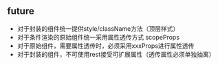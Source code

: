 ## future
 - 对于封装的组件统一提供style/className方法（顶层样式）
 - 对于条件渲染的原始组件统一采用属性透传方式 scopeProps
 - 对于原始组件，需要属性透传时，必须采用xxxProps进行属性透传
 - 对于封装的组件，不可使用rest接受可扩展属性（透传属性必须单独抽离）
